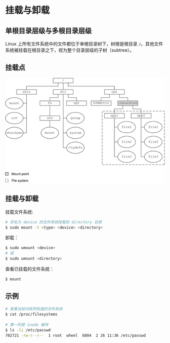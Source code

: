# 挂载与卸载

## 单根目录层级与多根目录层级

Linux 上所有文件系统中的文件都位于单根目录树下，树根是根目录 `/`。其他文件系统被挂载在根目录之下，视为整个目录层级的子树（subtree）。

## 挂载点

![挂载点](.images/mountpoint.gif)

## 挂载与卸载

挂载文件系统:

```sh
# 将名为 device 的文件系统挂载到 directory 目录
$ sudo mount -t <type> <device> <directory>
```

卸载：

```sh
$ sudo umount <device>
# 或
$ sudo umount <directory>
```

查看已挂载的文件系统：

```sh
$ mount
```

## 示例

```sh
# 查看当前内核所知道的文件系统
$ cat /proc/filesystems

# 第一列是 inode 编号
$ ls -li /etc/passwd
702721 -rw-r--r--  1 root  wheel  6804  2 26 11:36 /etc/passwd
```